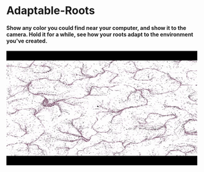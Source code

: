 # Adaptable-Roots
#### Show any color you could find near your computer, and show it to the camera. Hold it for a while, see how your roots adapt to the environment you've created.
<img src="roots.gif" alt="screenshot of the sketch" width="500" height="300">
